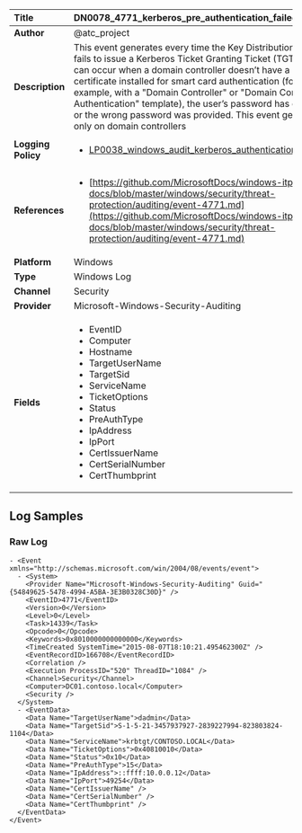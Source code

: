 | Title              | DN0078_4771_kerberos_pre_authentication_failed       |
|:-------------------|:------------------|
| **Author**         | @atc_project        |
| **Description**    | This event generates every time the Key Distribution Center fails  to issue a Kerberos Ticket Granting Ticket (TGT). This can occur  when a domain controller doesn’t have a certificate installed for  smart card authentication (for example, with a "Domain Controller"  or "Domain Controller Authentication" template), the user’s password  has expired, or the wrong password was provided. This event  generates only on domain controllers |
| **Logging Policy** | <ul><li>[LP0038_windows_audit_kerberos_authentication_service](../Logging_Policies/LP0038_windows_audit_kerberos_authentication_service.md)</li></ul> |
| **References**     | <ul><li>[https://github.com/MicrosoftDocs/windows-itpro-docs/blob/master/windows/security/threat-protection/auditing/event-4771.md](https://github.com/MicrosoftDocs/windows-itpro-docs/blob/master/windows/security/threat-protection/auditing/event-4771.md)</li></ul> |
| **Platform**       | Windows    |
| **Type**           | Windows Log        |
| **Channel**        | Security     |
| **Provider**       | Microsoft-Windows-Security-Auditing    |
| **Fields**         | <ul><li>EventID</li><li>Computer</li><li>Hostname</li><li>TargetUserName</li><li>TargetSid</li><li>ServiceName</li><li>TicketOptions</li><li>Status</li><li>PreAuthType</li><li>IpAddress</li><li>IpPort</li><li>CertIssuerName</li><li>CertSerialNumber</li><li>CertThumbprint</li></ul> |


## Log Samples

### Raw Log

```
- <Event xmlns="http://schemas.microsoft.com/win/2004/08/events/event">
  - <System>
    <Provider Name="Microsoft-Windows-Security-Auditing" Guid="{54849625-5478-4994-A5BA-3E3B0328C30D}" /> 
    <EventID>4771</EventID> 
    <Version>0</Version> 
    <Level>0</Level> 
    <Task>14339</Task> 
    <Opcode>0</Opcode> 
    <Keywords>0x8010000000000000</Keywords> 
    <TimeCreated SystemTime="2015-08-07T18:10:21.495462300Z" /> 
    <EventRecordID>166708</EventRecordID> 
    <Correlation /> 
    <Execution ProcessID="520" ThreadID="1084" /> 
    <Channel>Security</Channel> 
    <Computer>DC01.contoso.local</Computer> 
    <Security /> 
  </System>
  - <EventData>
    <Data Name="TargetUserName">dadmin</Data> 
    <Data Name="TargetSid">S-1-5-21-3457937927-2839227994-823803824-1104</Data> 
    <Data Name="ServiceName">krbtgt/CONTOSO.LOCAL</Data> 
    <Data Name="TicketOptions">0x40810010</Data> 
    <Data Name="Status">0x10</Data> 
    <Data Name="PreAuthType">15</Data> 
    <Data Name="IpAddress">::ffff:10.0.0.12</Data> 
    <Data Name="IpPort">49254</Data> 
    <Data Name="CertIssuerName" /> 
    <Data Name="CertSerialNumber" /> 
    <Data Name="CertThumbprint" /> 
  </EventData>
</Event>

```




